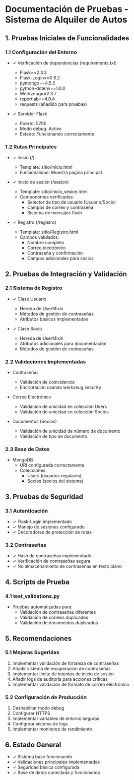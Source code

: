 # Documentación de Pruebas - Sistema de Alquiler de Autos

## 1. Pruebas Iniciales de Funcionalidades

### 1.1 Configuración del Entorno
- ✓ Verificación de dependencias (requirements.txt)
  - Flask==2.3.3
  - Flask-Login==0.6.2
  - pymongo==4.5.0
  - python-dotenv==1.0.0
  - Werkzeug==2.3.7
  - reportlab==4.0.4
  - requests (añadido para pruebas)

- ✓ Servidor Flask
  - Puerto: 5700
  - Modo debug: Activo
  - Estado: Funcionando correctamente

### 1.2 Rutas Principales
- ✓ Inicio (/)
  - Template: sitio/Inicio.html
  - Funcionalidad: Muestra página principal
  
- ✓ Inicio de sesión (/sesion)
  - Template: sitio/inicio_sesion.html
  - Componentes verificados:
    - Selector de tipo de usuario (Usuario/Socio)
    - Campos de correo y contraseña
    - Sistema de mensajes flash
    
- ✓ Registro (/registro)
  - Template: sitio/Registro.html
  - Campos validados:
    - Nombre completo
    - Correo electrónico
    - Contraseña y confirmación
    - Campos adicionales para socios

## 2. Pruebas de Integración y Validación

### 2.1 Sistema de Registro
- ✓ Clase Usuario
  - Hereda de UserMixin
  - Métodos de gestión de contraseñas
  - Atributos básicos implementados

- ✓ Clase Socio
  - Hereda de UserMixin
  - Atributos adicionales para documentación
  - Métodos de gestión de contraseñas

### 2.2 Validaciones Implementadas
- Contraseñas
  - Validación de coincidencia
  - Encriptación usando werkzeug.security
  
- Correo Electrónico
  - Validación de unicidad en colección Users
  - Validación de unicidad en colección Socios
  
- Documentos (Socios)
  - Validación de unicidad de número de documento
  - Validación de tipo de documento

### 2.3 Base de Datos
- MongoDB
  - URI configurada correctamente
  - Colecciones:
    - Users (usuarios regulares)
    - Socios (socios del sistema)

## 3. Pruebas de Seguridad

### 3.1 Autenticación
- ✓ Flask-Login implementado
- ✓ Manejo de sesiones configurado
- ✓ Decoradores de protección de rutas

### 3.2 Contraseñas
- ✓ Hash de contraseñas implementado
- ✓ Verificación de contraseñas segura
- ✓ No almacenamiento de contraseñas en texto plano

## 4. Scripts de Prueba

### 4.1 test_validations.py
- Pruebas automatizadas para:
  - Validación de contraseñas diferentes
  - Validación de correos duplicados
  - Validación de documentos duplicados

## 5. Recomendaciones

### 5.1 Mejoras Sugeridas
1. Implementar validación de fortaleza de contraseñas
2. Añadir sistema de recuperación de contraseñas
3. Implementar límite de intentos de inicio de sesión
4. Añadir logs de auditoría para acciones críticas
5. Implementar validación de formato de correo electrónico

### 5.2 Configuración de Producción
1. Deshabilitar modo debug
2. Configurar HTTPS
3. Implementar variables de entorno seguras
4. Configurar sistema de logs
5. Implementar monitoreo de rendimiento

## 6. Estado General
- ✓ Sistema base funcionando
- ✓ Validaciones principales implementadas
- ✓ Seguridad básica configurada
- ✓ Base de datos conectada y funcionando

